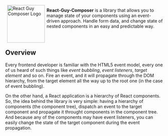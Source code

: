 <img align="left" style="margin: 6px" src="https://raw.githubusercontent.com/AgentCoop/react-guy-composer/master/docs/logo-peter-griffin.png" height="120" alt='React Guy Composer Logo' aria-label='' />

**React-Guy-Composer** is a library that allows you to manage state of your components using an event-driven approach.
Handle form data, and change state of nested components in an easy and predictable way.
<br><br><br>

## Overview
Every frontend developer is familiar with the HTML5 event model, every one of us heard of such things like _event
bubbling_, _event listeners_, _target element_ and so on. Fire an event, and it will propagate through the DOM hierarchy,
from the target element all the way up to the root one (in the case of event bubbling).

On the other hand, a React application is a hierarchy of React components. So, the idea behind the library is very
simple: having a hierarchy of components (the component tree), dispatch an event to the target component and propagate
it throught components in the component tree. And because any of the components may have event listeners, you can
easily change the state of the target component during the event propagation.
 